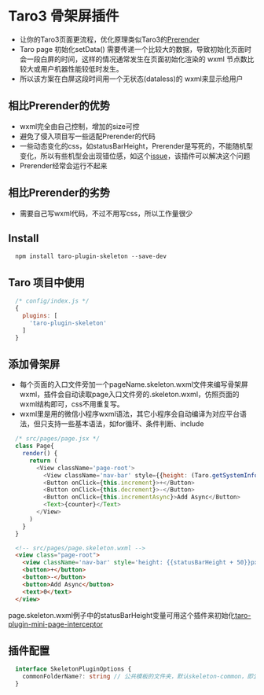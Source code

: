 # Taro3 骨架屏插件
* 让你的Taro3页面更流程，优化原理类似Taro3的[Prerender](https://taro-docs.jd.com/taro/docs/prerender)
* Taro page 初始化setData() 需要传递一个比较大的数据，导致初始化页面时会一段白屏的时间，这样的情况通常发生在页面初始化渲染的 wxml 节点数比较大或用户机器性能较低时发生。
* 所以该方案在白屏这段时间用一个无状态(dataless)的 wxml来显示给用户

## 相比Prerender的优势
*  wxml完全由自己控制，增加的size可控
*  避免了侵入项目写一些适配Prerender的代码
*  一些动态变化的css，如statusBarHeight，Prerender是写死的，不能随机型变化，所以有些机型会出现错位感，如这个[issue](https://github.com/NervJS/taro/issues/6488)，该插件可以解决这个问题
*  Prerender经常会运行不起来
  
## 相比Prerender的劣势
* 需要自己写wxml代码，不过不用写css，所以工作量很少

## Install

```
  npm install taro-plugin-skeleton --save-dev
```

## Taro 项目中使用
``` javascript
  /* config/index.js */
  {
    plugins: [
      'taro-plugin-skeleton'
    ]
  }
```

## 添加骨架屏
* 每个页面的入口文件旁加一个pageName.skeleton.wxml文件来编写骨架屏wxml，插件会自动读取page入口文件旁的.skeleton.wxml，仿照页面的wxml结构即可，css不用重复写。
* wxml里是用的微信小程序wxml语法，其它小程序会自动编译为对应平台语法，但只支持一些基本语法，如for循环、条件判断、include
``` javascript
  /* src/pages/page.jsx */
  class Page{
    render() {
      return (
        <View className='page-root'>
          <View className='nav-bar' style={{height: (Taro.getSystemInfoSync().statusBarHeight + 50) + 'px'}}>首页</View>
          <Button onClick={this.increment}>+</Button>
          <Button onClick={this.decrement}>-</Button>
          <Button onClick={this.incrementAsync}>Add Async</Button>
          <Text>{counter}</Text>
        </View>
      )
    }
  }
```
``` html
  <!-- src/pages/page.skeleton.wxml -->
  <view class="page-root">
    <view className='nav-bar' style='height: {{statusBarHeight + 50}}px'>首页<View>
    <button>+</button>
    <button>-</button>
    <button>Add Async</button>
    <text>0</text>
  </view>
```
page.skeleton.wxml例子中的statusBarHeight变量可用这个插件来初始化[taro-plugin-mini-page-interceptor](https://github.com/allen-hu-666/taro-tools/tree/master/packages/taro-plugin-mini-page-interceptor)
## 插件配置

``` typescript
  interface SkeletonPluginOptions {
    commonFolderName?: string // 公共模板的文件夹，默认skeleton-common，即公共wxml模板文件可放在src/skeleton-common文件夹内
  }
```
